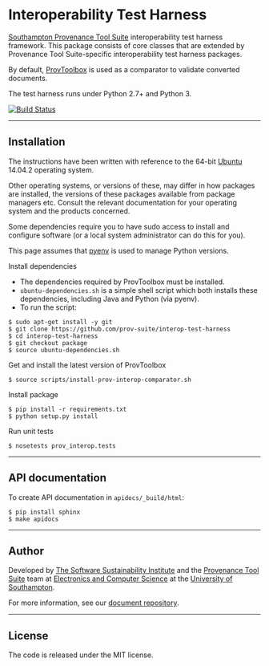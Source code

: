 # Interoperability Test Harness

[Southampton Provenance Tool Suite](https://provenance.ecs.soton.ac.uk) interoperability test harness framework. This package consists of core classes that are extended by Provenance Tool Suite-specific interoperability test harness packages.

By default, [ProvToolbox](https://github.com/lucmoreau/ProvToolbox) is used as a comparator to validate converted documents.

The test harness runs under Python 2.7+ and Python 3.

[![Build Status](https://travis-ci.org/prov-suite/interop-test-harness.svg)](https://travis-ci.org/prov-suite/interop-test-harness)

---

## Installation

The instructions have been written with reference to the 64-bit [Ubuntu](http://www.ubuntu.com/) 14.04.2 operating system.

Other operating systems, or versions of these, may differ in how packages are installed, the versions of these packages available from package managers etc. Consult the relevant documentation for your operating system and the products concerned.

Some dependencies require you to have sudo access to install and configure software (or a local system administrator can do this for you).

This page assumes that [pyenv](https://github.com/yyuu/pyenv) is used to manage Python versions.

Install dependencies

* The dependencies required by ProvToolbox must be installed. 
* `ubuntu-dependencies.sh` is a simple shell script which both installs these dependencies, including Java and Python (via pyenv).
* To run the script:

```
$ sudo apt-get install -y git
$ git clone https://github.com/prov-suite/interop-test-harness
$ cd interop-test-harness
$ git checkout package
$ source ubuntu-dependencies.sh 
```

Get and install the latest version of ProvToolbox

```
$ source scripts/install-prov-interop-comparator.sh 
```

Install package

```
$ pip install -r requirements.txt
$ python setup.py install
```

Run unit tests

```
$ nosetests prov_interop.tests
```

---

## API documentation

To create API documentation in `apidocs/_build/html`:

```
$ pip install sphinx
$ make apidocs
```

---

## Author

Developed by [The Software Sustainability Institute](http://www.software.ac.uk>) and the [Provenance Tool Suite](http://provenance.ecs.soton.ac.uk/) team at [Electronics and Computer Science](http://www.ecs.soton.ac.uk) at the [University of Southampton](http://www.soton.ac.uk).

For more information, see our [document repository](https://github.com/prov-suite/ssi-consultancy/).

---

## License

The code is released under the MIT license.

